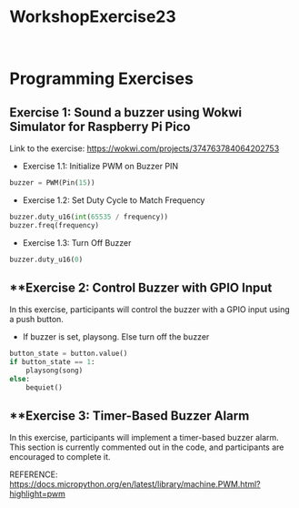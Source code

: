 # WorkshopExercise23

<br>

# **Programming Exercises**

## **Exercise 1: Sound a buzzer using Wokwi Simulator for Raspberry Pi Pico**
Link to the exercise:
    https://wokwi.com/projects/374763784064202753

* Exercise 1.1: Initialize PWM on Buzzer PIN
```python
buzzer = PWM(Pin(15))
```
* Exercise 1.2: Set Duty Cycle to Match Frequency

```python
buzzer.duty_u16(int(65535 / frequency))
buzzer.freq(frequency)
```
* Exercise 1.3: Turn Off Buzzer

```python
buzzer.duty_u16(0)
```
## **Exercise 2: Control Buzzer with GPIO Input

In this exercise, participants will control the buzzer with a GPIO input using a push button.

* If buzzer is set, playsong. Else turn off the buzzer

```python
button_state = button.value()
if button_state == 1:
    playsong(song)
else:
    bequiet()
```

## **Exercise 3: Timer-Based Buzzer Alarm

In this exercise, participants will implement a timer-based buzzer alarm. This section is currently commented out in the code, and participants are encouraged to complete it.

REFERENCE:
https://docs.micropython.org/en/latest/library/machine.PWM.html?highlight=pwm

<br>
